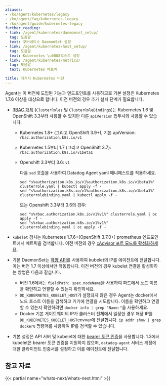 ```yaml
---
aliases:
- /ko/agent/kubernetes/legacy
- /ko/agent/faq/kubernetes-legacy
- /ko/agent/guide/kubernetes-legacy
further_reading:
- link: /agent/kubernetes/daemonset_setup/
  tag: 도움말
  text: 쿠버네티스 DaemonSet 설정
- link: /agent/kubernetes/host_setup/
  tag: 도움말
  text: Kubernetes \u0008호스트 설정
- link: /agent/kubernetes/metrics/
  tag: 도움말
  text: Kubernetes 메트릭

title: 레거시 Kubernetes 버전
---
```


Agent는 이 버전에 도입된 기능과 엔드포인트를 사용하므로 기본 설정은 Kubernetes 1.7.6 이상을 대상으로 합니다. 이전 버전의 경우 추가 설치 단계가 필요합니다.

- [RBAC 개체][1] (`ClusterRoles` 및 `ClusterRoleBindings`)는 Kubernetes 1.6 및 OpenShift 3.3부터 사용할 수 있지만 다른 `apiVersion` 접두사와 사용할 수 있습니다.

  * Kubernetes 1.8+ (그리고 OpenShift 3.9+), 기본 apiVersion: `rbac.authorization.k8s.io/v1`
  * Kubernetes 1.5부터 1.7 (그리고 OpenShift 3.7): `rbac.authorization.k8s.io/v1beta1`
  * Openshift 3.3부터 3.6: `v1`

    다음 `sed` 호출을 사용하여 Datadog Agent yaml 매니페스트를 적용하세요.

    ```
    sed "s%authorization.k8s.io/v1%authorization.k8s.io/v1beta1%" clusterrole.yaml | kubectl apply -f -
    sed "s%authorization.k8s.io/v1%authorization.k8s.io/v1beta1%" clusterrolebinding.yaml | kubectl apply -f -
    ```

    또는 Openshift 3.3부터 3.6의 경우:

    ```
    sed "s%rbac.authorization.k8s.io/v1%v1%" clusterrole.yaml | oc apply -f -
    sed "s%rbac.authorization.k8s.io/v1%v1%" clusterrolebinding.yaml | oc apply -f -
    ```

- `kubelet` 검사는 Kubernetes 1.7.6+(OpenShift 3.7.0+) prometheus 엔드포인트에서 메트릭을 검색합니다. 이전 버전의 경우 [cAdvisor 포트 모드를 활성화하세요][2].

- 기본 DaemonSet는 [하향 API][3]를 사용하여 kubelet의 IP를 에이전트에 전달합니다. 이는 버전 1.7 이상에서만 작동합니다. 이전 버전의 경우 kubelet 연결을 활성화하는 방법은 다음과 같습니다.

  * 버전 1.6에서는 `fieldPath: spec.nodeName`을 사용하여 파드에서 노드 이름을 확인하고 연결할 수 있는지 확인하세요.
  * `DD_KUBERNETES_KUBELET_HOST`가 설정되지 않은 경우 Agent는 docker에서 노드 호스트 이름을 검색하고 거기에 연결을 시도합니다. 이름을 확인하고 연결할 수 있는지 확인하려면 `docker info | grep "Name:"`을 사용하세요.
  * Docker 기본 게이트웨이의 IP가 클러스터 전체에서 일정한 경우 해당 IP를 `DD_KUBERNETES_KUBELET_HOST`envvar에 전달합니다. `ip addr show | grep docker0` 명령어를 사용하여 IP를 검색할 수 있습니다.

- 기본 설정은 API 서버 및 kubelet에 대한 [bearer 토큰 인증][4]을 사용합니다. 1.3에서 kubelet은 bearer 토큰 인증을 지원하지 않으며, `datadog-agent` 서비스 계정에 대한 클라이언트 인증서를 설정하고 이를 에이전트에 전달합니다.

## 참고 자료

{{< partial name="whats-next/whats-next.html" >}}

[1]: https://kubernetes.io/docs/admin/authorization/rbac
[2]: https://github.com/DataDog/integrations-core/tree/73b475d0762829a32c70b63da2564eaa15b1d942/kubelet#compatibility
[3]: https://kubernetes.io/docs/tasks/inject-data-application/environment-variable-expose-pod-information
[4]: https://kubernetes.io/docs/admin/authentication/#service-account-tokens
